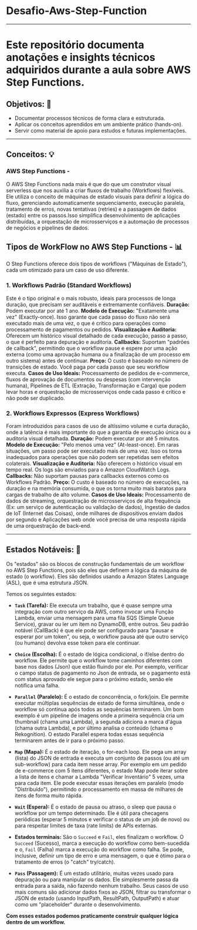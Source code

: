 # Desafio-Aws-Step-Function

---

# Este repositório documenta anotações e insights técnicos adquiridos durante a aula sobre AWS Step Functions. 

## Objetivos: 🎯

* Documentar processos técnicos de forma clara e estruturada.
* Aplicar os conceitos aprendidos em um ambiente prático (hands-on).
* Servir como material de apoio para estudos e futuras implementações.

---

## Conceitos: 💡

### AWS Step Functions -

O AWS Step Functions nada mais é que do que um construtor visual serverless que nos auxilia a criar fluxos de trabalho (Workflows) flexíveis. Ele utiliza o conceito de máquinas de estado visuais para definir a lógica do fluxo, gerenciando automaticamente sequenciamento, execução paralela, tratamento de erros, novas tentativas (retries) e a passagem de dados (estado) entre os passos.Isso simplifica desenvolvimento de aplicações distribuídas, a orquestação de microsserviços e a automação de processos de negócios e pipelines de dados.

## Tipos de WorkFlow no AWS Step Functions - 📊

O Step Functions oferece dois tipos de workflows ("Máquinas de Estado"), cada um otimizado para um caso de uso diferente.

### 1. Workflows Padrão (Standard Workflows)

Este é o tipo original e o mais robusto, ideais para processos de longa duração, que precisam ser auditáveis e extremamente confiáveis.
**Duração:** Podem executar por até 1 ano.
**Modelo de Execução:** "Exatamente uma vez" (Exactly-once). Isso garante que cada passo do fluxo não será executado mais de uma vez, o que é crítico para operações como processamento de pagamentos ou pedidos.
**Visualização e Auditoria:** Oferecem um histórico visual detalhado de cada execução, passo a passo, o que é perfeito para depuração e auditoria.
**Callbacks:** Suportam "padrões de callback", permitindo que o workflow pause e espere por uma ação externa (como uma aprovação humana ou a finalização de um processo em outro sistema) antes de continuar.
**Preço:** O custo é baseado no número de transições de estado. Você paga por cada passo que seu workflow executa.
**Casos de Uso Ideais:** Processamento de pedidos de e-commerce, fluxos de aprovação de documentos ou despesas (com intervenção humana), Pipelines de ETL (Extração, Transformação e Carga) que podem levar horas e orquestração de microsserviços onde cada passo é crítico e não pode ser duplicado.

### 2. Workflows Expressos (Express Workflows)

Foram introduzidos para casos de uso de altíssimo volume e curta duração, onde a latência é mais importante do que a garantia de execução única ou a auditoria visual detalhada.
**Duração:** Podem executar por até 5 minutos.
**Modelo de Execução:** "Pelo menos uma vez" (At-least-once). Em raras situações, um passo pode ser executado mais de uma vez. Isso os torna inadequados para operações que não podem ser repetidas sem efeitos colaterais.
**Visualização e Auditoria:** Não oferecem o histórico visual em tempo real. Os logs são enviados para o Amazon CloudWatch Logs.
**Callbacks:** Não suportam pausas para callbacks externos como os Workflows Padrão.
**Preço:** O custo é baseado no número de execuções, na duração e na memória consumida, o que os torna muito mais baratos para cargas de trabalho de alto volume.
**Casos de Uso Ideais:** Processamento de dados de streaming, orquestração de microsserviços de alta frequência (Ex: um serviço de autenticação ou validação de dados), Ingestão de dados de IoT (Internet das Coisas), onde milhares de dispositivos enviam dados por segundo e Aplicações web onde você precisa de uma resposta rápida de uma orquestração de back-end.

---

## Estados Notáveis: 🧩

Os "estados" são os blocos de construção fundamentais de um workflow no AWS Step Functions, pois são eles que definem a lógica da máquina de estado (o workflow).
Eles são definidos usando a Amazon States Language (ASL), que é uma estrutura JSON.

Temos os seguintes estados:

* **`Task` (Tarefa):** Ele executa um trabalho, que é quase sempre uma integração com outro serviço da AWS, como invocar uma Função Lambda, enviar uma mensagem para uma fila SQS (Simple Queue Service), gravar ou ler um item no DynamoDB, entre outros. Seu padrão notável (CallBack) é que ele pode ser configurado para "pausar e esperar por um token", ou seja, o workflow pausa até que outro serviço (ou humano) devolva esse token para ele continuar.

* **`Choice` (Escolha):** É o estado de lógica condicional, o if/else dentro do workflow. Ele permite que o workflow tome caminhos diferentes com base nos dados (Json) que estão fluindo por ele. Por exemplo, verificar o campo status de pagamento no Json de entrada, se o pagamento está com status aprovado ele segue para o próximo estado, senão ele notifica uma falha.

* **`Parallel` (Paralelo):** É o estado de concorrência, o fork/join. Ele permite executar múltiplas sequências de estado de forma simultânea, onde o workflow só continua após todos as sequências terminarem. Um bom exemplo é um pipeline de imagens onde a primeira sequência cria um thumbnail (chama uma Lambda), a segunda adiciona a marca d'água (chama outra Lambda), e por último analisa o conteúdo (chama o Rekognition). O estado Parallel espera todas essas sequência terminarem antes de ir para o próximo passo.

* **`Map` (Mapa):** É o estado de iteração, o for-each loop. Ele pega um array (lista) do JSON de entrada e executa um conjunto de passos (ou até um sub-workflow) para cada item nesse array. Por exemplo em um pedido de e-commerce com 5 itens diferentes, o estado Map pode iterar sobre a lista de itens e chamar a Lambda "Verificar Inventário" 5 vezes, uma para cada item. Ele pode executar essas iterações em paralelo (modo "Distribuído"), permitindo o processamento em massa de milhares de itens de forma muito rápida.

* **`Wait` (Espera):** É o estado de pausa ou atraso, o sleep que pausa o workflow por um tempo determinado. Ele é útil para checagens periódicas (esperar 5 minutos e verificar o status de um job de novo) ou para respeitar limites de taxa (rate limits) de APIs externas.

* **Estados terminais:** São o `Succeed` e `Fail`, eles finalizam o workflow. O `Succeed` (Sucesso), marca a execução do workflow como bem-sucedida e o, `Fail` (Falha) marca a execução do workflow como falha. Se pode, inclusive, definir um tipo de erro e uma mensagem, o que é ótimo para o tratamento de erros (o "catch" try/catch).

* **`Pass` (Passagem):** É um estado utilitário, muitas vezes usado para depuração ou para manipular os dados. Ele simplesmente passa da entrada para a saída, não fazendo nenhum trabalho. Seus casos de uso mais comuns são adicionar dados fixos ao JSON, filtrar ou transformar o JSON de estado (usando InputPath, ResultPath, OutputPath) e atuar como um "placeholder" durante o desenvolvimento.

**Com esses estados podemos praticamente construir qualquer lógica dentro de um workflow.**
